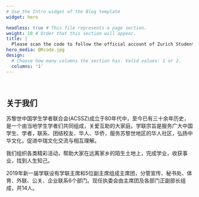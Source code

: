 ```yaml
---
# Use the Intro widget of the Blog template
widget: hero

headless: true # This file represents a page section.
weight: 10 # Order that this section will appear.
title: |
  Please scan the code to follow the official account of Zurich Students Union
hero_media: QRcode.jpg
design:
  # Choose how many columns the section has. Valid values: 1 or 2.
  columns: '1'
---
```


<br>

## 关于我们

苏黎世中国学生学者联合会(ACSSZ)成立于80年代中，至今已有三十余年历史，是一个由当地学生学者们共同组成，关爱互助的大家庭。学联宗旨是服务广大中国学生、学者，联系、团结校友、华人、华侨，服务苏黎世地区的华人社区，弘扬中华文化，促进中瑞文化交流与相互理解。

我们组织各类精彩活动，帮助大家在远离家乡的陌生土地上，完成学业，收获事业，找到人生知己。

2019年新一届学联设有学联主席和5位副主席组成主席团，分管宣传、秘书处、体育、外联、公关、企业联系6个部门。现任执委会由主席团及各部门正副部长组成，共14人。
